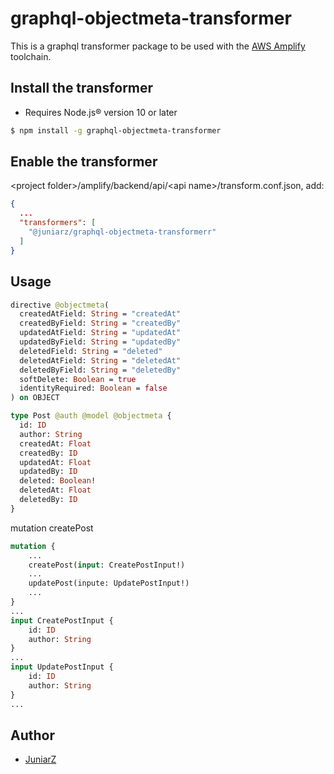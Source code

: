 # graphql-objectmeta-transformer

This is a graphql transformer package to be used with the [AWS Amplify](https://github.com/aws-amplify/amplify-cli) toolchain.

## Install the transformer

- Requires Node.js® version 10 or later

```bash
$ npm install -g graphql-objectmeta-transformer
```

## Enable the transformer

\<project folder\>/amplify/backend/api/\<api name\>/transform.conf.json, add:

```json
{
  ...
  "transformers": [
    "@juniarz/graphql-objectmeta-transformerr"
  ]
}
```

## Usage

```graphql
directive @objectmeta(
  createdAtField: String = "createdAt"
  createdByField: String = "createdBy"
  updatedAtField: String = "updatedAt"
  updatedByField: String = "updatedBy"
  deletedField: String = "deleted"
  deletedAtField: String = "deletedAt"
  deletedByField: String = "deletedBy"
  softDelete: Boolean = true
  identityRequired: Boolean = false
) on OBJECT
```

```graphql
type Post @auth @model @objectmeta {
  id: ID
  author: String
  createdAt: Float
  createdBy: ID
  updatedAt: Float
  updatedBy: ID
  deleted: Boolean!
  deletedAt: Float
  deletedBy: ID
}
```

mutation createPost

```graphql
mutation {
    ...
    createPost(input: CreatePostInput!)
    ...
    updatePost(inpute: UpdatePostInput!)
    ...
}
...
input CreatePostInput {
    id: ID
    author: String
}
...
input UpdatePostInput {
    id: ID
    author: String
}
...
```

## Author

- [JuniarZ](https://github.com/juniarz)
